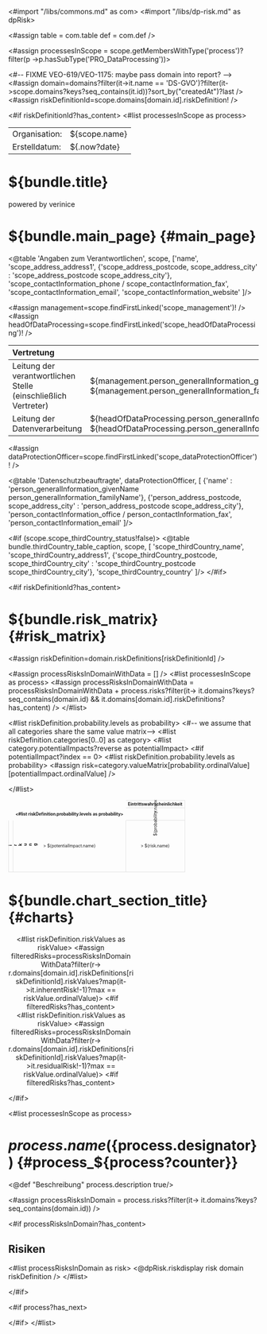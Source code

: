 <#import "/libs/commons.md" as com>
<#import "/libs/dp-risk.md" as dpRisk>

<#assign table = com.table
         def = com.def />

<#assign processesInScope = scope.getMembersWithType('process')?filter(p ->p.hasSubType('PRO_DataProcessing'))>

<style>
<#include "styles/default.css">
<#include "styles/default_landscape.css">
h1, h2, h3, h4 {
  page-break-after: avoid;
}

.main_page {
  page-break-after: always;
}

.main_page table th:first-child, .main_page table td:first-child {
  width: 8cm;
}
dt {
  font-weight: 600;
}

.risk_charts_col {
  text-align: center;
  width: 50%;
}

.risk_charts_col h2 {
  margin-bottom: 1cm;
}


.risk dl dd:after{
  display: block;
  content: '';
}

.risk dt {
  font-weight: normal;
  display: inline-block;
  min-width: 7cm;
}

.risk dd {
  display: inline;
}

.riskmatrix {
  page-break-inside: avoid;
  margin: auto;
  table-layout: fixed;
  font-size: 60%;
}

.riskmatrix td, .riskmatrix th {
  border: 0.5mm solid #e3e3e3;
  vertical-align: middle;
  text-align: center;
}

.riskmatrix .caption {
  font-weight: bold;
}

<#assign cellSize="1.2cm"?no_esc />
<#assign labelSize="3cm"?no_esc />
<#assign captionSize="0.6cm"?no_esc />

.riskmatrix .cell,
.riskmatrix tbody .label {
  height: ${cellSize};
}

.riskmatrix col {
  width: ${cellSize};
}

.riskmatrix col:nth-child(1) {
  width: ${captionSize};
}

.riskmatrix col:nth-child(2) {
  width: ${labelSize};
}

.riskmatrix th.caption {
  height: ${captionSize};
}

.riskmatrix th.label {
  font-weight: normal;
  height: ${labelSize};
}

.riskmatrix .spacer {
  border-color: transparent;
}

.riskmatrix .rotate div {
  transform: rotate(-90deg);
}

.riskmatrix td.rotate div {
  width: 0;
  transform-origin: 50% 50%;
  transform: rotate(-90deg) translateY(1mm);
}

</style>

<#-- FIXME VEO-619/VEO-1175: maybe pass domain into report? -->
<#assign domain=domains?filter(it->it.name == 'DS-GVO')?filter(it->scope.domains?keys?seq_contains(it.id))?sort_by("createdAt")?last />
<#assign riskDefinitionId=scope.domains[domain.id].riskDefinition! />


<bookmarks>
  <bookmark name="${bundle.main_page}" href="#main_page"/>
<#if riskDefinitionId?has_content>
  <bookmark name="${bundle.risk_matrix}" href="#risk_matrix"/>
</#if>
<#list processesInScope as process>
  <bookmark name="${process.name}" href="#process_${process?counter}">
  </bookmark>
</#list>
</bookmarks>


<div class="footer-left">
  <table>
    <tr>
      <td>Organisation: </td>
      <td>${scope.name}</td>
    </tr>
    <tr>
      <td>Erstelldatum: </td>
      <td>${.now?date}</td>
    </tr>
  </table>
</div>


<div class="cover">
<h1>${bundle.title}</h1>
<p>powered by verinice</p>
</div>



# ${bundle.main_page} {#main_page}

<div class="main_page">

<@table 'Angaben zum Verantwortlichen',
  scope,
  ['name',
   'scope_address_address1',
   {'scope_address_postcode, scope_address_city' : 'scope_address_postcode scope_address_city'},
   'scope_contactInformation_phone / scope_contactInformation_fax',
   'scope_contactInformation_email',
   'scope_contactInformation_website'
  ]/>


<#assign management=scope.findFirstLinked('scope_management')! />
<#assign headOfDataProcessing=scope.findFirstLinked('scope_headOfDataProcessing')! />


| Vertretung  ||
|:---|:---|
| Leitung der verantwortlichen Stelle<br/>(einschließlich Vertreter) | ${management.person_generalInformation_givenName!} ${management.person_generalInformation_familyName!} |
| Leitung der Datenverarbeitung |  ${headOfDataProcessing.person_generalInformation_givenName!} ${headOfDataProcessing.person_generalInformation_familyName!} |


<#assign dataProtectionOfficer=scope.findFirstLinked('scope_dataProtectionOfficer')! />

<@table 'Datenschutzbeauftragte',
  dataProtectionOfficer,
  [
   {'name' : 'person_generalInformation_givenName person_generalInformation_familyName'},
   {'person_address_postcode, scope_address_city' : 'person_address_postcode scope_address_city'},
   'person_contactInformation_office / person_contactInformation_fax',
   'person_contactInformation_email'
  ]/>

<#if (scope.scope_thirdCountry_status!false)>
<@table bundle.thirdCountry_table_caption, scope, [
  'scope_thirdCountry_name',
  'scope_thirdCountry_address1',
  {'scope_thirdCountry_postcode, scope_thirdCountry_city' : 'scope_thirdCountry_postcode scope_thirdCountry_city'},
  'scope_thirdCountry_country'
]/>
</#if>

</div>
<#if riskDefinitionId?has_content>

# ${bundle.risk_matrix} {#risk_matrix}

<#assign riskDefinition=domain.riskDefinitions[riskDefinitionId] />

<#assign processRisksInDomainWithData = [] />
<#list processesInScope as process>
  <#assign processRisksInDomainWithData = processRisksInDomainWithData + process.risks?filter(it-> it.domains?keys?seq_contains(domain.id) && it.domains[domain.id].riskDefinitions?has_content) />
</#list>

<table class="riskmatrix">
<colgroup>
<col span="1">
<col span="1">
<#list riskDefinition.probability.levels as probability>
<col span="1">
</#list>
</colgroup>
<thead>
<tr>
<th class="spacer"/>
<th class="spacer"/>
<th colspan="${riskDefinition.probability.levels?size}" class="caption">
Eintrittswahrscheinlichkeit
</th>
</tr>
<tr>
<th class="spacer"/>
<th class="spacer"/>
<#list riskDefinition.probability.levels as probability>
<th class="rotate label" <@dpRisk.cellStyle probability.htmlColor />>
<div>${probability.name}</div>
</th>
</#list>
</tr>
</thead>
<#-- we assume that all categories share the same value matrix-->
<#list riskDefinition.categories[0..0] as category>
<tbody>
<#list category.potentialImpacts?reverse as potentialImpact>
<tr class="impactrow${potentialImpact?index}">
<#if potentialImpact?index == 0>
<td class="rotate caption" rowspan="${category.potentialImpacts?size}">
<div>Auswirkung</div>
</td>
</#if>
<td class="label" <@dpRisk.cellStyle potentialImpact.htmlColor />>
${potentialImpact.name}
</td>
<#list riskDefinition.probability.levels as probability>
<#assign risk=category.valueMatrix[probability.ordinalValue][potentialImpact.ordinalValue] />
<td class="cell" <@dpRisk.cellStyle risk.htmlColor />>
${risk.name}
</td>
</#list>
</tr>
</#list>
</tbody>

</#list>
</tbody>
</table>

<div class="pagebreak"></div>

# ${bundle.chart_section_title} {#charts}

<div class="left risk_charts_col">
<object type="jfreechart/veo-pie" style="margin-bottom: 2cm;width:10cm;height:8cm;margin:auto;" title="${bundle.risk_distribution} (${bundle.gross})">
<#list riskDefinition.riskValues as riskValue>
  <#assign filteredRisks=processRisksInDomainWithData?filter(r->
  r.domains[domain.id].riskDefinitions[riskDefinitionId].riskValues?map(it->it.inherentRisk!-1)?max == riskValue.ordinalValue)>
  <#if filteredRisks?has_content>
    <data name="${riskValue.name}" color="${riskValue.htmlColor}" value="${filteredRisks?size}"/>
  </#if>
</#list>
</object>
</div>

<div class="left risk_charts_col">
<object type="jfreechart/veo-pie" style="margin-bottom: 2cm;width:10cm;height:8cm;margin:auto;" title="${bundle.risk_distribution} (${bundle.net})">
<#list riskDefinition.riskValues as riskValue>
  <#assign filteredRisks=processRisksInDomainWithData?filter(r->
  r.domains[domain.id].riskDefinitions[riskDefinitionId].riskValues?map(it->it.residualRisk!-1)?max == riskValue.ordinalValue)>
  <#if filteredRisks?has_content>
    <data name="${riskValue.name}" color="${riskValue.htmlColor}" value="${filteredRisks?size}"/>
  </#if>
</#list>
</object>
</div>

</#if>

<div class="pagebreak"></div>

<#list processesInScope as process>

# ${process.name} (${process.designator}) {#process_${process?counter}}

<@def "Beschreibung" process.description true/>

<#assign processRisksInDomain = process.risks?filter(it-> it.domains?keys?seq_contains(domain.id)) />

<#if processRisksInDomain?has_content>
## Risiken

<#list processRisksInDomain as risk>
<@dpRisk.riskdisplay risk domain riskDefinition />
</#list>

</#if>

<#if process?has_next>

<div class="pagebreak"></div>

</#if>
</#list>